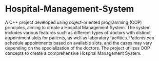 # Hospital-Management-System
A C++ project developed using object-oriented programming (OOP) principles, aiming to create a Hospital Management System. The system includes various features such as different types of doctors with distinct appointment slots for patients, as well as laboratory facilities. Patients can schedule appointments based on available slots, and the cases may vary depending on the specialization of the doctors. The project utilizes OOP concepts to create a comprehensive Hospital Management System.
